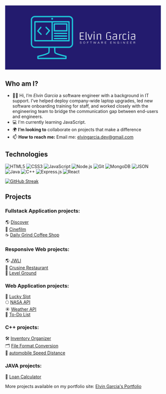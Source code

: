 ![cover](cover.png)


## Who am I?
- 👋🏽 Hi, I’m <em>Elvin Garcia</em> a software engineer with a background in IT support. I’ve helped deploy company-wide laptop upgrades, led new software onboarding training for staff, and worked closely with the engineering team to bridge the communication gap between end-users and engineers.
- :computer: I'm currently learning JavaScript.
- :earth_africa: <strong>I’m looking to</strong> collaborate on projects that make a difference
- 📫 <strong>How to reach me:</strong> Email me: elvingarcia.dev@gmail.com

## Technologies
![HTML5](https://img.shields.io/badge/HTML5-E34F26?style=for-the-badge&logo=HTML5&logoColor=white)
![CSS3](https://img.shields.io/badge/CSS3-1572B6?style=for-the-badge&logo=CSS3&logoColor=white)
![JavaScript](https://img.shields.io/badge/JavaScript-F7DF1E?style=for-the-badge&logo=JavaScript&logoColor=white)
![Node.js](https://img.shields.io/badge/Node.js-339933?style=for-the-badge&logo=Node.js&logoColor=white)
![Git](https://img.shields.io/badge/Git-F05032?style=for-the-badge&logo=Git&logoColor=white)
![MongoDB](https://img.shields.io/badge/MongoDB-47A248?style=for-the-badge&logo=MongoDB&logoColor=white)
![JSON](https://img.shields.io/badge/JSON-000000?style=for-the-badge&logo=JSON&logoColor=white)
![Java](https://img.shields.io/badge/Java-ED8B00?style=for-the-badge&logo=java&logoColor=white)
![C++](https://img.shields.io/badge/c++-%2300599C.svg?style=for-the-badge&logo=c%2B%2B&logoColor=white)
![Express.js](https://img.shields.io/badge/express.js-%23404d59.svg?style=for-the-badge&logo=express&logoColor=%2361DAFB)
![React](https://img.shields.io/badge/react-%2320232a.svg?style=for-the-badge&logo=react&logoColor=%2361DAFB)

[![GitHub Streak](https://streak-stats.demolab.com/?user=elvingarciadev&theme=prussian	)](https://git.io/streak-stats)
<!-- [![Top Langs](https://github-readme-stats.vercel.app/api/top-langs/?username=elvingarciadev&layout=compact)](https://github.com/elvingarciadev/github-readme-stats) -->


## Projects
### Fullstack Application projects:
🌎 [Discover](https://discover.up.railway.app/)</br>
🎥 [Cinefilm](https://cinefilm.up.railway.app/)</br>
☕️ [Daily Grind Coffee Shop](https://dailygrindcafe.cyclic.app/)</br>

### Responsive Web projects:
🌎 [JWLI](https://jwlinitiative.netlify.app/)</br>
🍔 [Crusine Restaurant](https://cusinerestaurant.netlify.app/)</br>
🥋 [Level Ground](https://level-ground-mockup.netlify.app/)</br>

### Web Application projects:
🎰 [Lucky Slot](https://slot-machinegame.netlify.app/)</br>
🌕 [NASA API](https://nasapicturevideo.netlify.app/)</br>
☀️ [Weather API](https://checkweatherapi.netlify.app/)</br>
🧹 [To-Do List](https://todo-list-organizer.netlify.app/)</br>

### C++ projects:
🛠 [Inventory Organizer](https://github.com/ElvinGarciaDev/inventory-organizer)</br>
🗂 [File Format Conversion](https://github.com/ElvinGarciaDev/File-Format-Conversion)</br>
🚗 [automobile Speed Distance](https://github.com/ElvinGarciaDev/automobile-speed-distance)</br>


### JAVA projects:
🏦 [Loan Calculator](https://github.com/ElvinGarciaDev/loan-calculator-JavaFX)</br>


More projects available on my portfolio site: [Elvin Garcia's Portfolio](https://elvingarcia.dev)
